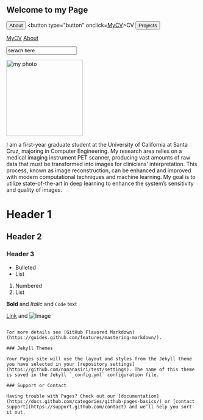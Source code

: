 ## Welcome to my Page
  
<button type="about.html" onclick="alert('You pressed the button!')">About</button> 
<button type="button" onclick=<a href="https://nananasiri.github.io/Nahid-Nasiri/Nahid_Nasiri_CV.pdf">MyCV</a>>CV </button> 
<button type="about.html" onclick="alert('You pressed the button!')">Projects</button>

<a href="https://nananasiri.github.io/Nahid-Nasiri/Nahid_Nasiri_CV.pdf">MyCV</a>
<a href="https://nananasiri.github.io/Nahid-Nasiri/about.html">About</a>

<form action="https://www.google.com">
    <input type="test" value="serach here" />
</form>


<img src="nahid.png" alt="my photo" style="height: 200px; width: 200px">

<p align=left> I am a first-year graduate student at the University of California at Santa Cruz, majoring in Computer Engineering. My research area relies on a medical imaging instrument PET scanner, producing vast amounts of raw data that must be transformed into images for clinicians’ interpretation. This process, known as image reconstruction, can be enhanced and improved with modern computational techniques and machine learning. My goal is to utilize state-of-the-art in deep learning to enhance the system’s sensitivity and quality of images.</p>


# Header 1
## Header 2
### Header 3

- Bulleted
- List

1. Numbered
2. List

**Bold** and _Italic_ and `Code` text

[Link](url) and ![Image](src)
```

For more details see [GitHub Flavored Markdown](https://guides.github.com/features/mastering-markdown/).

### Jekyll Themes

Your Pages site will use the layout and styles from the Jekyll theme you have selected in your [repository settings](https://github.com/nananasiri/test/settings). The name of this theme is saved in the Jekyll `_config.yml` configuration file.

### Support or Contact

Having trouble with Pages? Check out our [documentation](https://docs.github.com/categories/github-pages-basics/) or [contact support](https://support.github.com/contact) and we’ll help you sort it out.

